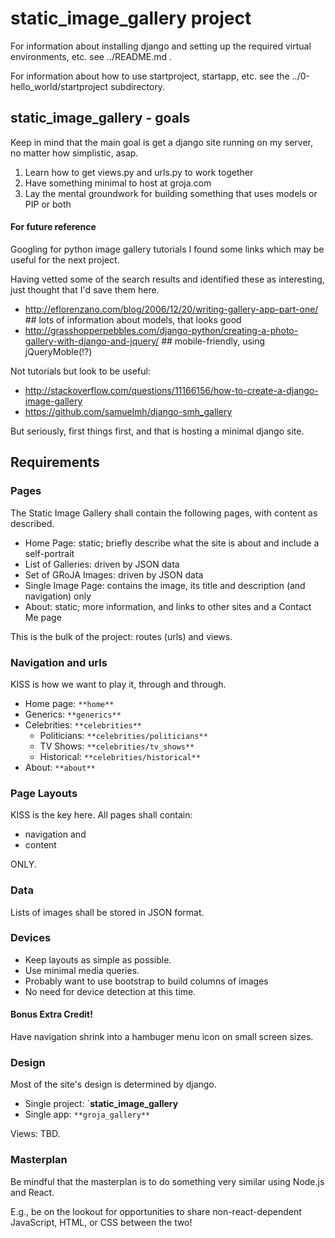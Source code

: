 
# static_image_gallery project

For information about installing django and setting up the required virtual environments, etc. see ../README.md .

For information about how to use startproject, startapp, etc. see the ../0-hello_world/startproject subdirectory.

## static_image_gallery - goals

Keep in mind that the main goal is get a django site running on my server, no matter how simplistic, asap.

1. Learn how to get views.py and urls.py to work together
2. Have something minimal to host at groja.com
3. Lay the mental groundwork for building something that uses models or PIP or both

#### For future reference

Googling for python image gallery tutorials I found some links which may be useful for the next project.

Having vetted some of the search results and identified these as interesting, just thought that I'd save them here.

* http://eflorenzano.com/blog/2006/12/20/writing-gallery-app-part-one/  ## lots of information about models, that looks good
* http://grasshopperpebbles.com/django-python/creating-a-photo-gallery-with-django-and-jquery/  ## mobile-friendly, using jQueryMoble(!?)

Not tutorials but look to be useful:

* http://stackoverflow.com/questions/11166156/how-to-create-a-django-image-gallery
* https://github.com/samuelmh/django-smh_gallery

But seriously, first things first, and that is hosting a minimal django site.

## Requirements

### Pages

The Static Image Gallery shall contain the following pages, with content as described.

* Home Page: static; briefly describe what the site is about and include a self-portrait
* List of Galleries: driven by JSON data
* Set of GRoJA Images: driven by JSON data
* Single Image Page: contains the image, its title and description (and navigation) only
* About: static; more information, and links to other sites and a Contact Me page

This is the bulk of the project: routes (urls) and views.

### Navigation and urls

KISS is how we want to play it, through and through.

* Home page: `**home**`
* Generics: `**generics**`
* Celebrities: `**celebrities**`
  * Politicians: `**celebrities/politicians**`
  * TV Shows: `**celebrities/tv_shows**`
  * Historical: `**celebrities/historical**`
* About: `**about**`

### Page Layouts

KISS is the key here.  All pages shall contain:

* navigation and
* content

ONLY.

### Data

Lists of images shall be stored in JSON format.

### Devices

* Keep layouts as simple as possible.
* Use minimal media queries.
* Probably want to use bootstrap to build columns of images
* No need for device detection at this time.

#### Bonus Extra Credit!

Have navigation shrink into a hambuger menu icon on small screen sizes.

### Design

Most of the site's design is determined by django.

* Single project: `**static_image_gallery**
* Single app: `**groja_gallery**`

Views: TBD.

### Masterplan

Be mindful that the masterplan is to do something very similar using Node.js and React.

E.g., be on the lookout for opportunities to share non-react-dependent JavaScript, HTML, or CSS between the two!


